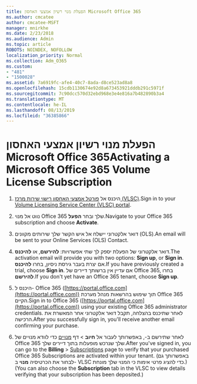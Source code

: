 ```yaml
---
title: הפעלת מנוי רשיון אמצעי האחסון Microsoft Office 365
ms.author: cmcatee
author: cmcatee-MSFT
manager: mnirkhe
ms.date: 2/23/2018
ms.audience: Admin
ms.topic: article
ROBOTS: NOINDEX, NOFOLLOW
localization_priority: Normal
ms.collection: Adm_O365
ms.custom:
- "481"
- "1500028"
ms.assetid: 7a6919fc-afe4-40c7-8ada-d8ce523ad8a8
ms.openlocfilehash: 15cdb1130674e92d8a673453921dddb291c5971f
ms.sourcegitcommit: 7c90dcc570d32ebd968e3e4e816a7b482890b3a4
ms.translationtype: MT
ms.contentlocale: he-IL
ms.lasthandoff: 08/13/2019
ms.locfileid: "36385866"
---
```

# <a name="activating-a-microsoft-office-365-volume-license-subscription"></a><span data-ttu-id="6cb43-102">הפעלת מנוי רשיון אמצעי האחסון Microsoft Office 365</span><span class="sxs-lookup"><span data-stu-id="6cb43-102">Activating a Microsoft Office 365 Volume License Subscription</span></span>

1. <span data-ttu-id="6cb43-103">היכנס אל [פורטל אמצעי האחסון רישוי שירות מרכז (VLSC)](http://go.microsoft.com/fwlink/p/?LinkId=329762).</span><span class="sxs-lookup"><span data-stu-id="6cb43-103">Sign in to your [Volume Licensing Service Center (VLSC) portal](http://go.microsoft.com/fwlink/p/?LinkId=329762).</span></span>

2. <span data-ttu-id="6cb43-104">נווט אל מנוי Office 365 שלך ובחר **הפעל**.</span><span class="sxs-lookup"><span data-stu-id="6cb43-104">Navigate to your Office 365 subscription and choose **Activate**.</span></span>

3. <span data-ttu-id="6cb43-105">דואר אלקטרוני יישלח אל איש הקשר שלך שירותים מקוונים (OLS).</span><span class="sxs-lookup"><span data-stu-id="6cb43-105">An email will be sent to your Online Services (OLS) Contact.</span></span>

4. <span data-ttu-id="6cb43-106">דואר אלקטרוני של הפעלת יספק לך שתי אפשרויות: **להירשם**, או **להיכנס**.</span><span class="sxs-lookup"><span data-stu-id="6cb43-106">The activation email will provide you with two options: **Sign up**, or **Sign in**.</span></span> <span data-ttu-id="6cb43-107">אם יצרת בעבר גירסת ניסיון, בחרו **להיכנס**.</span><span class="sxs-lookup"><span data-stu-id="6cb43-107">If you have previously created a trial, choose **Sign in**.</span></span> <span data-ttu-id="6cb43-108">אם עדיין אין ברשותך דיירים של Office 365, בחרו **להירשם**.</span><span class="sxs-lookup"><span data-stu-id="6cb43-108">If you don't yet have an Office 365 tenant, choose **Sign up**.</span></span>

5. <span data-ttu-id="6cb43-109">היכנס ל- Office 365 ([https://portal.office.com](https://portal.office.com)) תוך שימוש בהרשאות מנהל מערכת Office 365 הקיים.</span><span class="sxs-lookup"><span data-stu-id="6cb43-109">Sign in to Office 365 ([https://portal.office.com](https://portal.office.com)) using your existing Office 365 administrator credentials.</span></span> <span data-ttu-id="6cb43-110">לאחר שתיכנס בהצלחה, תקבל דואר אלקטרוני אחר המאשרת את הרכישה.</span><span class="sxs-lookup"><span data-stu-id="6cb43-110">After you successfully sign in, you'll receive another email confirming your purchase.</span></span>

6. <span data-ttu-id="6cb43-111">לאחר שתירשם ב-, באפשרותך לעבור אל **חיוב** \> דף [מנויים](https://go.microsoft.com/fwlink/p/?linkid=842054) כדי לוודא מנויים של Office 365 שלך שנרכש מופעלות בתוך דיירים שלך.</span><span class="sxs-lookup"><span data-stu-id="6cb43-111">After you've signed in, you can go to the **Billing** \> [Subscriptions](https://go.microsoft.com/fwlink/p/?linkid=842054) page to verify that your purchased Office 365 Subscriptions are activated within your tenant.</span></span> <span data-ttu-id="6cb43-112">(באפשרותך גם לבחור את הכרטיסיה **מנוי** ב- VLSC כדי להציג פרטי אימות כי המנוי שלך מונחת.)</span><span class="sxs-lookup"><span data-stu-id="6cb43-112">(You can also choose the **Subscription** tab in the VLSC to view details verifying that your subscription has been deposited.)</span></span>